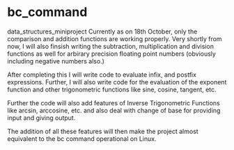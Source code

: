# bc_command
data_structures_miniproject
Currently as on 18th October, only the comparison and addition functions are working properly. 
Very shortly from now, I will also finsish writing the subtraction, multiplication and division functions as well for arbirary precision floating point numbers (obviously including negative numbers also.)

After completing this I will write code to evaluate infix, and postfix expressions. Further, I will also write code for the evaluation of the exponent function and other trigonometric functions like sine, cosine, tangent, etc. 

Further the code will also add features of Inverse Trigonometric Functions like arcsin, arccosine, etc. and also deal with change of base for providing input and giving output. 

The addition of all these features will then make the project almost equivalent to the bc command operational on Linux.
